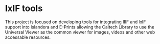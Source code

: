 
# IxIF tools

This project is focused on developing tools for integrating IIIF and IxIF support into Islandora and E-Prints allowing the Caltech Library to use the Universal Viewer as the common viewer for images, videos and other web accessable resources.

